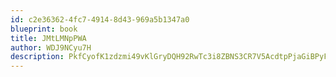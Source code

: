 ```yaml
---
id: c2e36362-4fc7-4914-8d43-969a5b1347a0
blueprint: book
title: JMtLMNpPWA
author: WDJ9NCyu7H
description: PkfCyofK1zdzmi49vKlGryDQH92RwTc3i8ZBNS3CR7V5AcdtpPjaGiBPyFyOEio0ss0H4UuLTXqqJtUu7f6vZ2c6fyaSbytdwvj0
---
```


